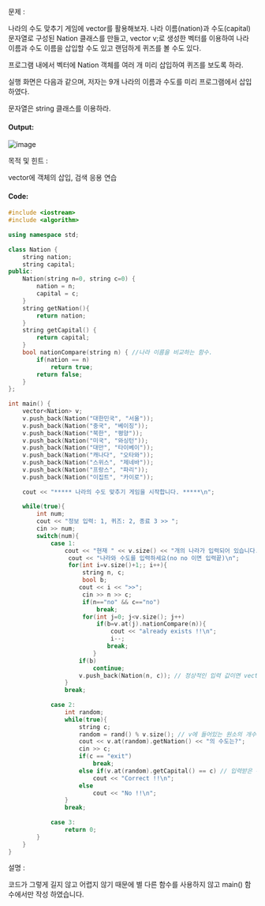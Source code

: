 문제 :

나라의 수도 맞추기 게임에 vector를 활용해보자. 나라 이름(nation)과 수도(capital) 문자열로 구성된 Nation 클래스를 만들고, vector<Nation> v;로 생성한 벡터를 이용하여 나라 이름과 수도 이름을 삽입할 수도 있고 랜덤하게 퀴즈를 볼 수도 있다.

프로그램 내에서 벡터에 Nation 객체를 여러 개 미리 삽입하여 퀴즈를 보도록 하라.

실행 화면은 다음과 같으며, 저자는 9개 나라의 이름과 수도를 미리 프로그램에서 삽입하였다.

문자열은 string 클래스를 이용하라.

#### Output:
![image](https://img1.daumcdn.net/thumb/R1280x0/?scode=mtistory2&fname=https%3A%2F%2Fk.kakaocdn.net%2Fdn%2FcQ79WF%2FbtqCz6wQ9pk%2FLo4iBJVfbHK3rgUAEwf0c0%2Fimg.png)

목적 및 힌트 :

vector에 객체의 삽입, 검색 응용 연습

#### Code:
```cpp
#include <iostream>
#include <algorithm>
 
using namespace std;
 
class Nation {
    string nation;
    string capital;
public:
    Nation(string n=0, string c=0) {
        nation = n;
        capital = c;
    }
    string getNation(){
        return nation;
    }
    string getCapital() {
        return capital;
    }
    bool nationCompare(string n) { //나라 이름을 비교하는 함수. 
        if(nation == n)
            return true;
        return false;
    }
};
 
int main() {
    vector<Nation> v;
    v.push_back(Nation("대한민국", "서울"));
    v.push_back(Nation("중국", "베이징"));
    v.push_back(Nation("북한", "평양"));
    v.push_back(Nation("미국", "와싱턴"));
    v.push_back(Nation("대만", "타이베이"));
    v.push_back(Nation("캐나다", "오타와"));
    v.push_back(Nation("스위스", "제네바"));
    v.push_back(Nation("프랑스", "파리"));
    v.push_back(Nation("이집트", "카이로"));
    
    cout << "***** 나라의 수도 맞추기 게임을 시작합니다. *****\n";
    
    while(true){
        int num;
        cout << "정보 입력: 1, 퀴즈: 2, 종료 3 >> ";
        cin >> num;
        switch(num){
            case 1:
                cout << "현재 " << v.size() << "개의 나라가 입력되어 있습니다.\n";
                 cout << "나라와 수도를 입력하세요(no no 이면 입력끝)\n";
                 for(int i=v.size()+1;; i++){
                     string n, c;
                     bool b;
                    cout << i << ">>";
                     cin >> n >> c;
                     if(n=="no" && c=="no")
                         break;
                     for(int j=0; j<v.size(); j++)
                         if(b=v.at(j).nationCompare(n)){
                             cout << "already exists !!\n";
                             i--; 
                            break;
                        }
                    if(b)
                        continue;
                    v.push_back(Nation(n, c)); // 정상적인 입력 값이면 vector v에 입력 
                }
                break;
                
            case 2:
                int random;
                while(true){
                    string c;
                    random = rand() % v.size(); // v에 들어있는 원소의 개수보다 작은 숫자를 얻음
                    cout << v.at(random).getNation() << "의 수도는?";
                    cin >> c;
                    if(c == "exit")
                        break;
                    else if(v.at(random).getCapital() == c) // 입력받은 수도가 맞으면 Correct 출력 
                        cout << "Correct !!\n";
                    else
                        cout << "No !!\n";
                }
                break;
                
            case 3:
                return 0;
        }
    }
}
```

설명 :

코드가 그렇게 길지 않고 어렵지 않기 때문에 별 다른 함수를 사용하지 않고 main() 함수에서만 작성 하였습니다.
